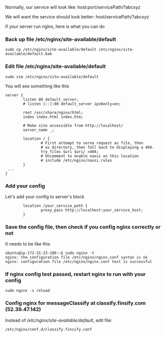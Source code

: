 Normally, our service will look like: host:port/servicePath/?abcxyz

We will want the service should look better: host/servicePath/?abcxyz

If your server run nginx, here is what you can do

### Back up file /etc/nginx/site-available/default
```
sudo cp /etc/nginx/site-available/default /etc/nginx/site-available/default.bak
```

### Edit file /etc/nginx/site-available/default
```
sudo vim /etc/nginx/site-available/default
```

You will see something like this
```
server {
        listen 80 default_server;
        # listen [::]:80 default_server ipv6only=on;

        root /usr/share/nginx/html;
        index index.html index.htm;

        # Make site accessible from http://localhost/
        server_name _;

        location / {
                # First attempt to serve request as file, then
                # as directory, then fall back to displaying a 404.
                try_files $uri $uri/ =404;
                # Uncomment to enable naxsi on this location
                # include /etc/nginx/naxsi.rules
        }
 ...
}
```

### Add your config

Let's add your config to server's block
```
        location /your_service_path {
                proxy_pass http://localhost:your_service_host;
        }
```

### Save the config file, then check if you config nginx correctly or not

It needs to be like this
```
ubuntu@ip-172-31-23-188:~$ sudo nginx -t
nginx: the configuration file /etc/nginx/nginx.conf syntax is ok
nginx: configuration file /etc/nginx/nginx.conf test is successful
```

### If nginx config test passed, restart nginx to run with your config
```
sudo nginx -s reload
```

### Config nginx for messageClassify at classify.finsify.com (52.39.47.142)

Instead of */etc/nginx/site-available/default*, edit file:

```
/etc/nginx/conf.d/classify.finsify.conf
```